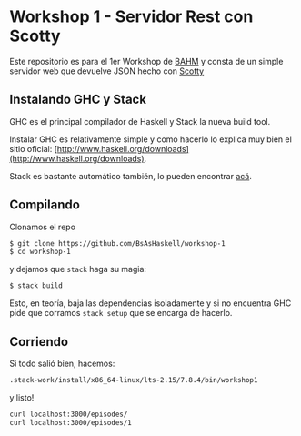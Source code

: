 Workshop 1 - Servidor Rest con Scotty
=====================================

Este repositorio es para el 1er Workshop de
[BAHM](http://www.meetup.com/Buenos-Aires-Haskell-Meetup/)
y consta de un simple servidor web que devuelve JSON
hecho con [Scotty](https://github.com/scotty-web/scotty)

## Instalando GHC y Stack

GHC es el principal compilador de Haskell y Stack la nueva build tool.


Instalar GHC es relativamente simple y como hacerlo lo explica muy bien
el sitio oficial: [http://www.haskell.org/downloads](http://www.haskell.org/downloads).

Stack es bastante automático también, lo pueden encontrar [acá](https://github.com/commercialhaskell/stack).

## Compilando

Clonamos el repo

```bash
$ git clone https://github.com/BsAsHaskell/workshop-1
$ cd workshop-1
```

y dejamos que `stack` haga su magia:

```bash
$ stack build
```

Esto, en teoría, baja las dependencias isoladamente y si no encuentra GHC
pide que corramos `stack setup` que se encarga de hacerlo.

## Corriendo

Si todo salió bien, hacemos:

```bash
.stack-work/install/x86_64-linux/lts-2.15/7.8.4/bin/workshop1
```
y listo!

```bash
curl localhost:3000/episodes/
curl localhost:3000/episodes/1
```
